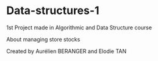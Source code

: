 # Data-structures-1
1st Project made in Algorithmic and Data Structure course

About managing store stocks 

Created by Aurélien BERANGER and Elodie TAN

